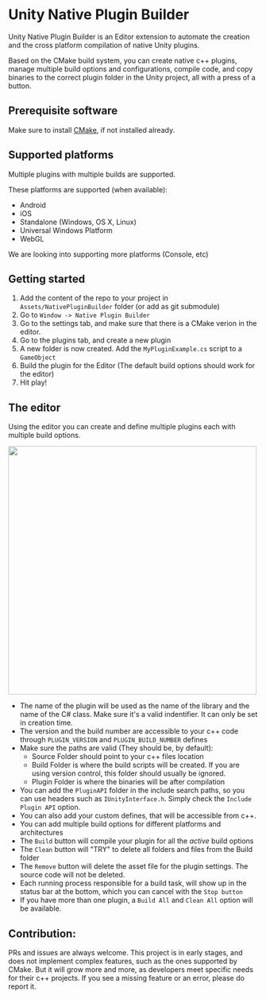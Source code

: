 # Unity Native Plugin Builder
Unity Native Plugin Builder is an Editor extension to automate the creation and the cross platform compilation of native Unity plugins.

Based on the CMake build system, you can create native c++ plugins, manage multiple build options and configurations, compile code, and copy binaries to the correct plugin folder in the Unity project, all with a press of a button.

## Prerequisite software
Make sure to install [CMake](https://cmake.org/download/ "CMake download page"), if not installed already.

## Supported platforms
Multiple plugins with multiple builds are supported.

These platforms are supported (when available):

* Android
* iOS
* Standalone (Windows, OS X, Linux)
* Universal Windows Platform
* WebGL

We are looking into supporting more platforms (Console, etc)

## Getting started
1. Add the content of the repo to your project in `Assets/NativePluginBuilder` folder (or add as git submodule)
2. Go to `Window -> Native Plugin Builder`
3. Go to the settings tab, and make sure that there is a CMake verion in the editor.
4. Go to the plugins tab, and create a new plugin
5. A new folder is now created. Add the `MyPluginExample.cs` script to a `GameObject`
6. Build the plugin for the Editor (The default build options should work for the editor)
7. Hit play!

## The editor
Using the editor you can create and define multiple plugins each with multiple build options.

<img src="https://raw.github.com/iBicha/UnityNativePluginBuilder/master/Screenshots~/screen1.png" height="500">

* The name of the plugin will be used as the name of the library and the name of the C# class. Make sure it's a valid indentifier. It can only be set in creation time.
* The version and the build number are accessible to your c++ code through `PLUGIN_VERSION` and `PLUGIN_BUILD_NUMBER` defines
* Make sure the paths are valid (They should be, by default):
  * Source Folder should point to your c++ files location
  * Build Folder is where the build scripts will be created. If you are using version control, this folder should usually be ignored.
  * Plugin Folder is where the binaries will be after compilation
* You can add the `PluginAPI` folder in the include search paths, so you can use headers such as `IUnityInterface.h`. Simply check the `Include Plugin API` option.
* You can also add your custom defines, that will be accessible from c++.
* You can add multiple build options for different platforms and architectures
* The `Build` button will compile your plugin for all the *active* build options
* The `Clean` button will "TRY" to delete all folders and files from the Build folder
* The `Remove` button will delete the asset file for the plugin settings. The source code will not be deleted.
* Each running process responsible for a build task, will show up in the status bar at the bottom, which you can cancel with the `Stop button`
* If you have more than one plugin, a `Build All` and `Clean All` option will be available.


## Contribution:

PRs and issues are always welcome.
This project is in early stages, and does not implement complex features, such as the ones supported by CMake. But it will grow more and more, as developers meet specific needs for their c++ projects.
If you see a missing feature or an error, please do report it.
